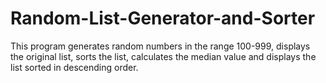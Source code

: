 # Random-List-Generator-and-Sorter

This program generates random numbers in the range 100-999, displays the original list, sorts the list, calculates the median value and displays the list sorted in descending order.
